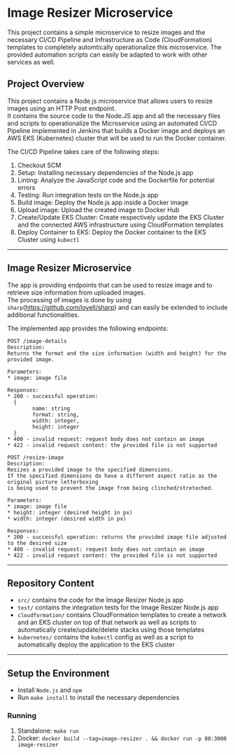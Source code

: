 # Image Resizer Microservice
This project contains a simple microservice to resize images and the necessary CI/CD Pipeline and Infrastructure as Code (CloudFormation) templates to completely automtically operationalize this microservice. The provided automation scripts can easily be adapted to work with other services as well.

## Project Overview
This project contains a Node.js microservice that allows users to resize images using an HTTP Post endpoint.\
It contains the source code to the Node.JS app and all the necessary files and scripts to operationalize the Microservice  using an automated CI/CD Pipeline implemented in Jenkins that builds a Docker image and deploys an AWS EKS (Kubernetes) cluster that will be used to run the Docker container.

The CI/CD Pipeline takes care of the following steps:
1. Checkout SCM
1. Setup: Installing necessary dependencies of the Node.js app
1. Linting: Analyze the JavaScript code and the Dockerfile for potential errors
1. Testing: Run integration tests on the Node.js app
1. Build image: Deploy the Node.js app inside a Docker image
1. Upload image: Upload the created image to Docker Hub
1. Create/Update EKS Cluster: Create respectively update the EKS Cluster and the connected AWS infrastructure using CloudFormation templates
1. Deploy Container to EKS: Deploy the Docker container to the EKS Cluster using `kubectl`

---

## Image Resizer Microservice
The app is providing endpoints that can be used to resize image and to retrieve size information from uploaded images.\
The processing of images is done by using `sharp`(https://github.com/lovell/sharp) and can easily be extended to include additional functionalities.

The implemented app provides the following endpoints:

```
POST /image-details
Description:
Returns the format and the size information (width and height) for the provided image.

Parameters:
* image: image file

Responses:
* 200 - successful operation:
  {
        name: string
        format: string,
        width: integer,
        height: integer
  }
* 400 - invalid request: request body does not contain an image
* 422 - invalid request content: the provided file is not supported
```

```
POST /resize-image
Description:
Resizes a provided image to the specified dimensions.
If the specified dimensions do have a different aspect ratio as the original picture letterboxing
is being used to prevent the image from being clinched/streteched.

Parameters:
* image: image file
* height: integer (desired height in px)
* width: integer (desired width in px)

Responses:
* 200 - successful operation: returns the provided image file adjusted to the desired size
* 400 - invalid request: request body does not contain an image
* 422 - invalid request content: the provided file is not supported
```

---

## Repository Content

* `src/` contains the code for the Image Resizer Node.js app
* `test/` contains the integration tests for the Image Resizer Node.js app
* `cloudformation/` contains CloudFormation templates to create a network and an EKS cluster on top of that network as well as scripts to automatically create/update/delete stacks using those templates
* `kubernetes/` contains the `kubectl` config as well as a script to automatically deploy the application to the EKS cluster

---

## Setup the Environment

* Install `Node.js` and `npm`
* Run `make install` to install the necessary dependencies

### Running

1. Standalone:  `make run`
1. Docker:  `docker build --tag=image-resizer . && docker run -p 80:3000 image-resizer`
